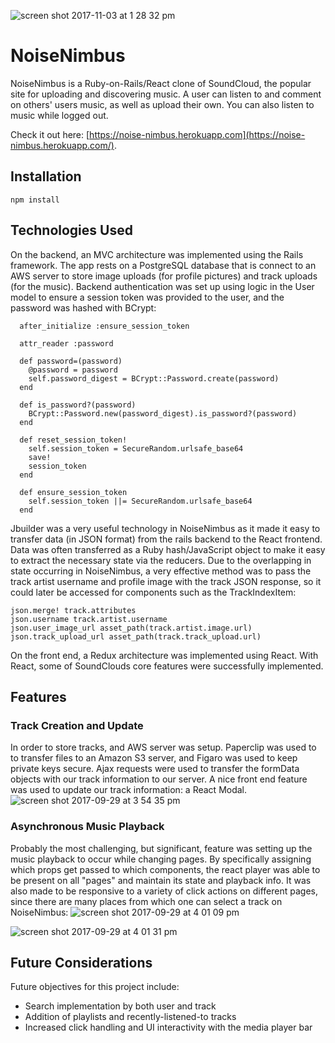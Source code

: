 ![screen shot 2017-11-03 at 1 28 32 pm](https://user-images.githubusercontent.com/15662012/32394611-ef506bba-c09a-11e7-8f58-e71681fa49e8.png)

# NoiseNimbus

NoiseNimbus is a Ruby-on-Rails/React clone of SoundCloud, the popular site for uploading and discovering music. A user can listen to and comment on others' users music, as well as upload their own. You can also listen to music while logged out.

Check it out here: [https://noise-nimbus.herokuapp.com](https://noise-nimbus.herokuapp.com/).

## Installation
``` npm install ```

## Technologies Used
On the backend, an MVC architecture was implemented using the Rails framework. The app rests on a PostgreSQL database that is connect to an AWS server to store image uploads (for profile pictures) and track uploads (for the music). Backend authentication was set up using logic in the User model to ensure a session token was provided to the user, and the password was hashed with BCrypt:
```
  after_initialize :ensure_session_token

  attr_reader :password

  def password=(password)
    @password = password
    self.password_digest = BCrypt::Password.create(password)
  end

  def is_password?(password)
    BCrypt::Password.new(password_digest).is_password?(password)
  end

  def reset_session_token!
    self.session_token = SecureRandom.urlsafe_base64
    save!
    session_token
  end

  def ensure_session_token
    self.session_token ||= SecureRandom.urlsafe_base64
  end
```

Jbuilder was a very useful technology in NoiseNimbus as it made it easy to transfer data (in JSON format) from the rails backend to the React frontend. Data was often transferred as a Ruby hash/JavaScript object to make it easy to extract the necessary state via the reducers. Due to the overlapping in state occurring in NoiseNimbus, a very effective method was to pass the track artist username and profile image with the track JSON response, so it could later be accessed for components such as the TrackIndexItem:
```
json.merge! track.attributes
json.username track.artist.username
json.user_image_url asset_path(track.artist.image.url)
json.track_upload_url asset_path(track.track_upload.url)
```

On the front end, a Redux architecture was implemented using React. With React, some of SoundClouds core features were successfully implemented.

## Features

### Track Creation and Update
In order to store tracks, and AWS server was setup. Paperclip was used to to transfer files to an Amazon S3 server, and Figaro was used to keep private keys secure. Ajax requests were used to transfer the formData objects with our track information to our server. A nice front end feature was used to update our track information: a React Modal.
![screen shot 2017-09-29 at 3 54 35 pm](https://user-images.githubusercontent.com/15662012/31038956-90f0d46a-a52e-11e7-9594-f7d7e529cf42.png)


### Asynchronous Music Playback
Probably the most challenging, but significant, feature was setting up the music playback to occur while changing pages. By specifically assigning which props get passed to which components, the react player was able to be present on all "pages" and maintain its state and playback info. It was also made to be responsive to a variety of click actions on different pages, since there are many places from which one can select a track on NoiseNimbus:
![screen shot 2017-09-29 at 4 01 09 pm](https://user-images.githubusercontent.com/15662012/31039078-8550ac88-a52f-11e7-8ec8-a5ba5974b8c9.png)


![screen shot 2017-09-29 at 4 01 31 pm](https://user-images.githubusercontent.com/15662012/31039088-92ca821c-a52f-11e7-9869-2e4bdc6a84da.png)

## Future Considerations
Future objectives for this project include:
* Search implementation by both user and track
* Addition of playlists and recently-listened-to tracks
* Increased click handling and UI interactivity with the media player bar
